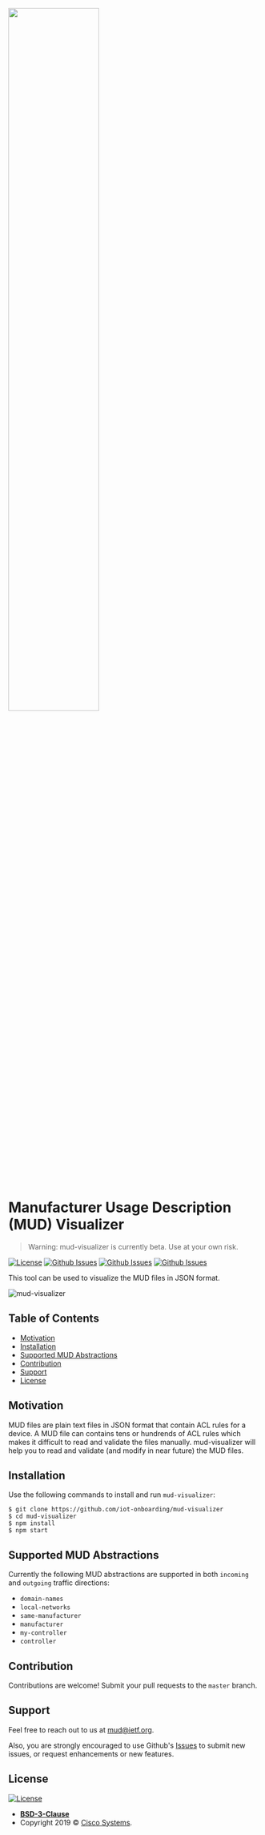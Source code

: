 <a href="https://github.com/iot-onboarding/mud-visualizer/blob/master/README.md"><img src="https://github.com/iot-onboarding/mud-visualizer/blob/master/img/other_icons/github_logo.png?sanitize=true" width="60%"></a>

# Manufacturer Usage Description (MUD) Visualizer
> Warning: mud-visualizer is currently beta. Use at your own risk.

[![License](https://img.shields.io/badge/License-BSD%203--Clause-blue.svg)](https://opensource.org/licenses/BSD-3-Clause) 
[![Github Issues](http://img.shields.io/github/issues/iot-onboarding/mud-visualizer/bug.svg)](https://github.com/iot-onboarding/mud-visualizer/issues)
[![Github Issues](http://img.shields.io/github/issues/iot-onboarding/mud-visualizer/enhancement.svg)](https://github.com/iot-onboarding/mud-visualizer/issues)
[![Github Issues](http://img.shields.io/github/issues-pr/iot-onboarding/mud-visualizer.svg)](https://github.com/iot-onboarding/mud-visualizer/pulls)


This tool can be used to visualize the MUD files in JSON format.

![mud-visualizer](img/recordit/recordit.gif)

## Table of Contents 

- [Motivation](#Motivation)
- [Installation](#installation)
- [Supported MUD Abstractions](#features)
- [Contribution](#contribution)
- [Support](#support)
- [License](#license)

## Motivation

MUD files are plain text files in JSON format that contain ACL rules for a device. A MUD file can contains tens or hundrends of ACL rules which makes it difficult to read and validate the files manually. mud-visualizer will help you to read and validate (and modify in near future) the MUD files.  

## Installation

Use the following commands to install and run `mud-visualizer`: 

```shell
$ git clone https://github.com/iot-onboarding/mud-visualizer
$ cd mud-visualizer
$ npm install
$ npm start
```

## Supported MUD Abstractions

Currently the following MUD abstractions are supported in both `incoming` and `outgoing` traffic directions: 

- `domain-names`
- `local-networks`
- `same-manufacturer`
- `manufacturer`
- `my-controller`
- `controller`

## Contribution

Contributions are welcome! Submit your pull requests to the `master` branch.

## Support

Feel free to reach out to us at <mud@ietf.org>.

Also, you are strongly encouraged to use Github's <a href="https://github.com/iot-onboarding/mud-visualizer/issues" target="_blank">Issues</a> to submit new issues, or request enhancements or new features.

## License

[![License](https://img.shields.io/badge/License-BSD%203--Clause-blue.svg)](https://opensource.org/licenses/BSD-3-Clause) 

- **[BSD-3-Clause](https://opensource.org/licenses/BSD-3-Clause)**
- Copyright 2019 © <a href="https://www.cisco.com/" target="_blank">Cisco Systems</a>.
